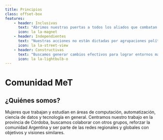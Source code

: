 ```yaml
---
title: Principios
class: offset-box
features:
    - header: Inclusivas
      text: "Abrimos nuestras puertas a todos los aliados que combatan las segregaciones"
      icon: la la-magnet
    - header: Independientes
      text: "Nuestras acciones no están dictadas por agrupaciones políticas o empresas"
      icon: la la-street-view
    - header: Constructivas
      text: "Buscamos generar cambios efectivos para lograr entornos más inclusivos"
      icon: la la-lightbulb-o
---
```


# Comunidad MeT
## ¿Quiénes somos?

Mujeres que trabajan y estudian en áreas de computación, automatización, ciencia de datos y tecnología
en general. Centramos nuestro trabajo en la provincia de Córdoba, buscamos colaborar con otros grupos, reforzar la comunidad Argentina y ser parte de las redes regionales y
globales con objetivos y visiones similares.